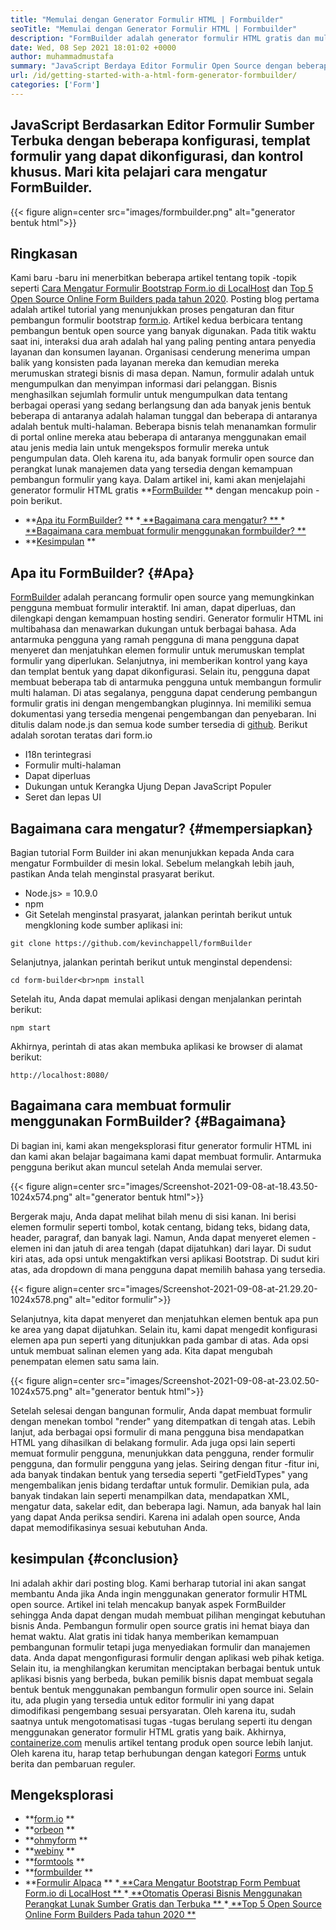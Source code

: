 ```yaml
---
title: "Memulai dengan Generator Formulir HTML | Formbuilder" 
seoTitle: "Memulai dengan Generator Formulir HTML | Formbuilder" 
description: "FormBuilder adalah generator formulir HTML gratis dan multibahasa dengan antarmuka pengguna drag & drop. Ikuti tutorial ini untuk mempelajari cara mengaturnya di LocalHost." 
date: Wed, 08 Sep 2021 18:01:02 +0000
author: muhammadmustafa
summary: "JavaScript Berdaya Editor Formulir Open Source dengan beberapa konfigurasi, templat formulir yang dapat dikonfigurasi dan kontrol khusus. Mari kita pelajari cara mengatur FormBuilder." 
url: /id/getting-started-with-a-html-form-generator-formbuilder/
categories: ['Form']
---
```


## JavaScript Berdasarkan Editor Formulir Sumber Terbuka dengan beberapa konfigurasi, templat formulir yang dapat dikonfigurasi, dan kontrol khusus. Mari kita pelajari cara mengatur FormBuilder.

{{< figure align=center src="images/formbuilder.png" alt="generator bentuk html">}}


## **Ringkasan**
Kami baru -baru ini menerbitkan beberapa artikel tentang topik -topik seperti [Cara Mengatur Formulir Bootstrap Form.io di LocalHost][1] dan [Top 5 Open Source Online Form Builders pada tahun 2020][2]. Posting blog pertama adalah artikel tutorial yang menunjukkan proses pengaturan dan fitur pembangun formulir bootstrap [form.io][3]. Artikel kedua berbicara tentang pembangun bentuk open source yang banyak digunakan. Pada titik waktu saat ini, interaksi dua arah adalah hal yang paling penting antara penyedia layanan dan konsumen layanan. Organisasi cenderung menerima umpan balik yang konsisten pada layanan mereka dan kemudian mereka merumuskan strategi bisnis di masa depan. Namun, formulir adalah untuk mengumpulkan dan menyimpan informasi dari pelanggan. Bisnis menghasilkan sejumlah formulir untuk mengumpulkan data tentang berbagai operasi yang sedang berlangsung dan ada banyak jenis bentuk beberapa di antaranya adalah halaman tunggal dan beberapa di antaranya adalah bentuk multi-halaman. Beberapa bisnis telah menanamkan formulir di portal online mereka atau beberapa di antaranya menggunakan email atau jenis media lain untuk mengekspos formulir mereka untuk pengumpulan data.
Oleh karena itu, ada banyak formulir open source dan perangkat lunak manajemen data yang tersedia dengan kemampuan pembangun formulir yang kaya. Dalam artikel ini, kami akan menjelajahi generator formulir HTML gratis  **[FormBuilder][4] **  dengan mencakup poin -poin berikut.
  * **[Apa itu FormBuilder?][5] ** 
  *[ **Bagaimana cara mengatur? ** ][6]
  *[ **Bagaimana cara membuat formulir menggunakan formbuilder? ** ][7]
  * **[Kesimpulan][8] ** 

## Apa itu FormBuilder?   {#Apa}
[FormBuilder][4] adalah perancang formulir open source yang memungkinkan pengguna membuat formulir interaktif. Ini aman, dapat diperluas, dan dilengkapi dengan kemampuan hosting sendiri. Generator formulir HTML ini multibahasa dan menawarkan dukungan untuk berbagai bahasa. Ada antarmuka pengguna yang ramah pengguna di mana pengguna dapat menyeret dan menjatuhkan elemen formulir untuk merumuskan templat formulir yang diperlukan. Selanjutnya, ini memberikan kontrol yang kaya dan templat bentuk yang dapat dikonfigurasi. Selain itu, pengguna dapat membuat beberapa tab di antarmuka pengguna untuk membangun formulir multi halaman. Di atas segalanya, pengguna dapat cenderung pembangun formulir gratis ini dengan mengembangkan pluginnya. Ini memiliki semua dokumentasi yang tersedia mengenai pengembangan dan penyebaran. Ini ditulis dalam node.js dan semua kode sumber tersedia di [github][9].
Berikut adalah sorotan teratas dari form.io
  * I18n terintegrasi
  * Formulir multi-halaman
  * Dapat diperluas
  * Dukungan untuk Kerangka Ujung Depan JavaScript Populer
  * Seret dan lepas UI

## Bagaimana cara mengatur?   {#mempersiapkan}
Bagian tutorial Form Builder ini akan menunjukkan kepada Anda cara mengatur Formbuilder di mesin lokal.
Sebelum melangkah lebih jauh, pastikan Anda telah menginstal prasyarat berikut.
  * Node.js> = 10.9.0
  * npm
  * Git
Setelah menginstal prasyarat, jalankan perintah berikut untuk mengkloning kode sumber aplikasi ini:
```
git clone https://github.com/kevinchappell/formBuilder
```
Selanjutnya, jalankan perintah berikut untuk menginstal dependensi:
```
cd form-builder<br>npm install 
```
Setelah itu, Anda dapat memulai aplikasi dengan menjalankan perintah berikut:
```
npm start
```
Akhirnya, perintah di atas akan membuka aplikasi ke browser di alamat berikut:
```
http://localhost:8080/
```

## Bagaimana cara membuat formulir menggunakan FormBuilder?   {#Bagaimana}
Di bagian ini, kami akan mengeksplorasi fitur generator formulir HTML ini dan kami akan belajar bagaimana kami dapat membuat formulir.
Antarmuka pengguna berikut akan muncul setelah Anda memulai server.

{{< figure align=center src="images/Screenshot-2021-09-08-at-18.43.50-1024x574.png" alt="generator bentuk html">}}

Bergerak maju, Anda dapat melihat bilah menu di sisi kanan. Ini berisi elemen formulir seperti tombol, kotak centang, bidang teks, bidang data, header, paragraf, dan banyak lagi. Namun, Anda dapat menyeret elemen -elemen ini dan jatuh di area tengah (dapat dijatuhkan) dari layar. Di sudut kiri atas, ada opsi untuk mengaktifkan versi aplikasi Bootstrap. Di sudut kiri atas, ada dropdown di mana pengguna dapat memilih bahasa yang tersedia.

{{< figure align=center src="images/Screenshot-2021-09-08-at-21.29.20-1024x578.png" alt="editor formulir">}}

Selanjutnya, kita dapat menyeret dan menjatuhkan elemen bentuk apa pun ke area yang dapat dijatuhkan. Selain itu, kami dapat mengedit konfigurasi elemen apa pun seperti yang ditunjukkan pada gambar di atas. Ada opsi untuk membuat salinan elemen yang ada. Kita dapat mengubah penempatan elemen satu sama lain.

{{< figure align=center src="images/Screenshot-2021-09-08-at-23.02.50-1024x575.png" alt="generator bentuk html">}}

Setelah selesai dengan bangunan formulir, Anda dapat membuat formulir dengan menekan tombol "render" yang ditempatkan di tengah atas. Lebih lanjut, ada berbagai opsi formulir di mana pengguna bisa mendapatkan HTML yang dihasilkan di belakang formulir. Ada juga opsi lain seperti memuat formulir pengguna, menunjukkan data pengguna, render formulir pengguna, dan formulir pengguna yang jelas. Seiring dengan fitur -fitur ini, ada banyak tindakan bentuk yang tersedia seperti "getFieldTypes" yang mengembalikan jenis bidang terdaftar untuk formulir. Demikian pula, ada banyak tindakan lain seperti menampilkan data, mendapatkan XML, mengatur data, sakelar edit, dan beberapa lagi. Namun, ada banyak hal lain yang dapat Anda periksa sendiri. Karena ini adalah open source, Anda dapat memodifikasinya sesuai kebutuhan Anda.

## kesimpulan   {#conclusion}
Ini adalah akhir dari posting blog. Kami berharap tutorial ini akan sangat membantu Anda jika Anda ingin menggunakan generator formulir HTML open source. Artikel ini telah mencakup banyak aspek FormBuilder sehingga Anda dapat dengan mudah membuat pilihan mengingat kebutuhan bisnis Anda. Pembangun formulir open source gratis ini hemat biaya dan hemat waktu. Alat gratis ini tidak hanya memberikan kemampuan pembangunan formulir tetapi juga menyediakan formulir dan manajemen data. Anda dapat mengonfigurasi formulir dengan aplikasi web pihak ketiga. Selain itu, ia menghilangkan kerumitan menciptakan berbagai bentuk untuk aplikasi bisnis yang berbeda, bukan pemilik bisnis dapat membuat segala bentuk bentuk menggunakan pembangun formulir open source ini. Selain itu, ada plugin yang tersedia untuk editor formulir ini yang dapat dimodifikasi pengembang sesuai persyaratan. Oleh karena itu, sudah saatnya untuk mengotomatisasi tugas -tugas berulang seperti itu dengan menggunakan generator formulir HTML gratis yang baik.
Akhirnya, [containerize.com][10] menulis artikel tentang produk open source lebih lanjut. Oleh karena itu, harap tetap berhubungan dengan kategori [Forms][11] untuk berita dan pembaruan reguler.

## Mengeksplorasi
  * **[form.io][3] ** 
  * **[orbeon][12] ** 
  * **[ohmyform][13] ** 
  * **[webiny][14] ** 
  * **[formtools][15] ** 
  * **[formbuilder][4] ** 
  * **[Formulir Alpaca][16] ** 
  *[ **Cara Mengatur Bootstrap Form Pembuat Form.io di LocalHost ** ][1]
  *[ **Otomatis Operasi Bisnis Menggunakan Perangkat Lunak Sumber Gratis dan Terbuka ** ][17]
  *[ **Top 5 Open Source Online Form Builders Pada tahun 2020 ** ][2]

  
[1]: https://blog.containerize.com/form/how-to-setup-bootstrap-form-creator-formio-on-localhost/
[2]: https://blog.containerize.com/form/top-5-open-source-online-form-builders-in-year-2020/
[3]: https://products.containerize.com/form/formio/
[4]: https://products.containerize.com/form/formbuilder/
[5]: #what
[6]: #setup
[7]: #how
[8]: #Conclusion
[9]: https://github.com/kevinchappell/formBuilder
[10]: https://www.containerize.com/
[11]: https://products.containerize.com/healthcare-technologies/
[12]: https://products.containerize.com/form/orbeon/
[13]: https://products.containerize.com/form/ohmyform/
[14]: https://products.containerize.com/form/webiny/
[15]: https://products.containerize.com/form/formtools/
[16]: https://products.containerize.com/form/alpaca/
[17]: https://blog.containerize.com/blogging/automate-business-operations-using-open-source-software/
